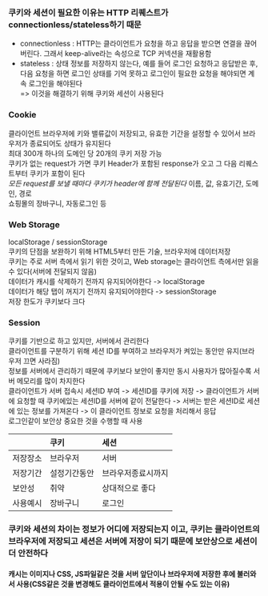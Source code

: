 ### 쿠키와 세션이 필요한 이유는 HTTP 리퀘스트가 connectionless/stateless하기 때문
- connectionless : HTTP는 클라이언트가 요청을 하고 응답을 받으면 연결을 끊어버린다. 그래서 keep-alive라는 속성으로 TCP 커넥션을 재활용함   
- stateless : 상태 정보를 저장하지 않는다, 예를 들어 로그인 요청하고 응답받은 후, 다음 요청을 하면 로그인 상태를 기억 못하고 로그인이 필요한 요청을 해야되면 계속 로그인을 해야된다   
=> 이것을 해결하기 위해 쿠키와 세션이 사용된다   

### Cookie
클라이언트 브라우저에 키와 밸류값이 저장되고, 유효한 기간을 설정할 수 있어서 브라우저가 종료되어도 상태가 유지된다   
최대 300개 하나의 도메인 당 20개의 쿠키 저장 가능   
쿠키가 없는 request가 가면 쿠키 Header가 포함된 response가 오고 그 다음 리퀘스트부터 쿠키가 포함이 된다   
*모든 request를 보낼 때마다 쿠키가 header에 함께 전달된다*
이름, 값, 유효기간, 도메인, 경로   
쇼핑몰의 장바구니, 자동로그인 등   

### Web Storage   
localStorage / sessionStorage   
쿠키의 단점을 보완하기 위해 HTML5부터 만든 기술, 브라우저에 데이터저장   
쿠키는 주로 서버 측에서 읽기 위한 것이고, Web storage는 클라이언트 측에서만 읽을 수 있다(서버에 전달되지 않음)   
데이터가 캐시를 삭제하기 전까지 유지되어야한다 -> localStorage    
데이터가 해당 탭이 꺼지기 전까지 유지되어야한다 -> sessionStorage    
저장 한도가 쿠키보다 크다   

### Session
쿠키를 기반으로 하고 있지만, 서버에서 관리한다   
클라이언트를 구분하기 위해 세션 ID를 부여하고 브라우저가 켜있는 동안만 유지(브라우저 끄면 사라짐)   
정보를 서버에서 관리하기 때문에 쿠키보다 보안이 좋지만 동시 사용자가 많아질수록 서버 메모리를 많이 차지한다   
클라이언트가 서버 접속시 세션ID 부여 -> 세션ID를 쿠키에 저장 -> 클라이언트가 서버에 요청할 때 쿠키에있는 세션ID를 서버에 같이 전달한다 -> 서버는 받은 세션ID로 세션에 있는 정보를 가져온다 -> 이 클라이언트 정보로 요청을 처리해서 응답   
로그인같이 보안상 중요한 것을 수행할 때 사용   

|           |쿠키|세션|
|:----------|:-----------|:-----------|
|저장장소|브라우저|서버|
|저장기간|설정기간동안|브라우저종료시까지|
|보안성|취약|상대적으로 좋다|
|사용예시|장바구니|로그인|

### 쿠키와 세션의 차이는 정보가 어디에 저장되는지 이고, 쿠키는 클라이언트의 브라우저에 저장되고 세션은 서버에 저장이 되기 때문에 보안상으로 세션이 더 안전하다

#### 캐시는 이미지나 CSS, JS파일같은 것을 서버 앞단이나 브라우저에 저장한 후에 불러와서 사용(CSS같은 것을 변경해도 클라이언트에서 적용이 안될 수도 있는 이유)